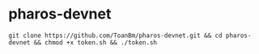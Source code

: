 # pharos-devnet

```
git clone https://github.com/ToanBm/pharos-devnet.git && cd pharos-devnet && chmod +x token.sh && ./token.sh
```
